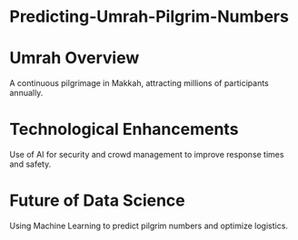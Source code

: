 # Predicting-Umrah-Pilgrim-Numbers
# Umrah Overview
A continuous pilgrimage in Makkah, attracting millions
of participants annually.
# Technological Enhancements
Use of AI for security and crowd management to
improve response times and safety.
# Future of Data Science
Using Machine Learning to predict pilgrim numbers
and optimize logistics.
